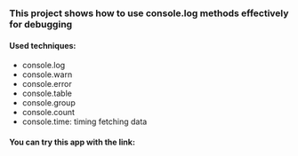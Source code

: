 ### This project shows how to use console.log methods effectively for debugging
#### Used techniques:
- console.log
- console.warn
- console.error
- console.table
- console.group
- console.count
- console.time: timing fetching data

#### You can try this app with the link:
